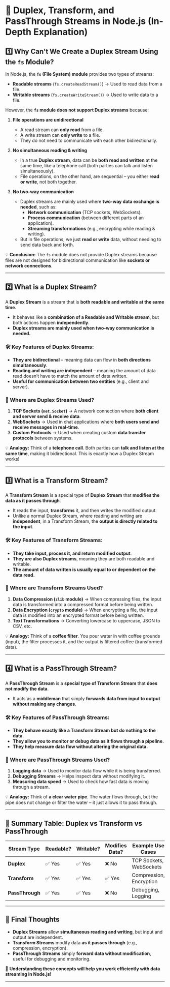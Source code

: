 # **📌 Duplex, Transform, and PassThrough Streams in Node.js (In-Depth Explanation)**  

## **1️⃣ Why Can't We Create a Duplex Stream Using the `fs` Module?**  

In Node.js, the **`fs` (File System) module** provides two types of streams:  
- **Readable streams** (`fs.createReadStream()`) → Used to read data from a file.  
- **Writable streams** (`fs.createWriteStream()`) → Used to write data to a file.  

However, the **`fs` module does not support Duplex streams** because:  
1. **File operations are unidirectional**  
   - A read stream can **only read** from a file.  
   - A write stream can **only write** to a file.  
   - They do not need to communicate with each other bidirectionally.  

2. **No simultaneous reading & writing**  
   - In a true **Duplex stream**, data can be **both read and written** at the same time, like a telephone call (both parties can talk and listen simultaneously).  
   - File operations, on the other hand, are sequential – you either **read or write**, not both together.  

3. **No two-way communication**  
   - Duplex streams are mainly used where **two-way data exchange is needed**, such as:
     - **Network communication** (TCP sockets, WebSockets).  
     - **Process communication** (between different parts of an application).  
     - **Streaming transformations** (e.g., encrypting while reading & writing).  
   - But in file operations, we just **read or write** data, without needing to send data back and forth.  

💡 **Conclusion:** The `fs` module does not provide Duplex streams because files are not designed for bidirectional communication like **sockets or network connections**.  

---

## **2️⃣ What is a Duplex Stream?**  

A **Duplex Stream** is a stream that is **both readable and writable at the same time**.  
- It behaves like a **combination of a Readable and Writable stream**, but both actions happen **independently**.  
- **Duplex streams are mainly used when two-way communication is needed.**  

### **🛠 Key Features of Duplex Streams:**  
- **They are bidirectional** – meaning data can flow in **both directions simultaneously**.  
- **Reading and writing are independent** – meaning the amount of data read doesn’t have to match the amount of data written.  
- **Useful for communication between two entities** (e.g., client and server).  

### **📝 Where are Duplex Streams Used?**  
1. **TCP Sockets (`net.Socket`)** → A network connection where **both client and server send & receive data**.  
2. **WebSockets** → Used in chat applications where **both users send and receive messages in real-time**.  
3. **Custom Protocols** → Used when creating custom **data transfer protocols** between systems.  

💡 **Analogy:** Think of a **telephone call**. Both parties can **talk and listen at the same time**, making it bidirectional. This is exactly how a Duplex Stream works!  

---

## **3️⃣ What is a Transform Stream?**  

A **Transform Stream** is a special type of **Duplex Stream** that **modifies the data as it passes through**.  
- It reads the input, **transforms** it, and then writes the modified output.  
- Unlike a normal Duplex Stream, where reading and writing are **independent**, in a Transform Stream, the **output is directly related to the input**.  

### **🛠 Key Features of Transform Streams:**  
- **They take input, process it, and return modified output**.  
- **They are also Duplex streams**, meaning they are both readable and writable.  
- **The amount of data written is usually equal to or dependent on the data read.**  

### **📝 Where are Transform Streams Used?**  
1. **Data Compression (`zlib` module)** → When compressing files, the input data is transformed into a compressed format before being written.  
2. **Data Encryption (`crypto` module)** → When encrypting a file, the input data is modified into an encrypted format before being written.  
3. **Text Transformations** → Converting lowercase to uppercase, JSON to CSV, etc.  

💡 **Analogy:** Think of a **coffee filter**. You pour water in with coffee grounds (input), the filter processes it, and the output is filtered coffee (transformed data).  

---

## **4️⃣ What is a PassThrough Stream?**  

A **PassThrough Stream** is a **special type of Transform Stream** that **does not modify the data**.  
- It acts as a **middleman** that simply **forwards data from input to output** **without making any changes**.  

### **🛠 Key Features of PassThrough Streams:**  
- **They behave exactly like a Transform Stream but do nothing to the data.**  
- **They allow you to monitor or debug data as it flows through a pipeline.**  
- **They help measure data flow without altering the original data.**  

### **📝 Where are PassThrough Streams Used?**  
1. **Logging data** → Used to monitor data flow while it is being transferred.  
2. **Debugging Streams** → Helps inspect data without modifying it.  
3. **Measuring data speed** → Used to check how fast data is moving through a stream.  

💡 **Analogy:** Think of **a clear water pipe**. The water flows through, but the pipe does not change or filter the water – it just allows it to pass through.  

---

## **📌 Summary Table: Duplex vs Transform vs PassThrough**

| **Stream Type**   | **Readable?** | **Writable?** | **Modifies Data?** | **Example Use Cases** |
|-------------------|--------------|--------------|--------------------|------------------------|
| **Duplex**        | ✅ Yes       | ✅ Yes       | ❌ No              | TCP Sockets, WebSockets |
| **Transform**     | ✅ Yes       | ✅ Yes       | ✅ Yes              | Compression, Encryption |
| **PassThrough**   | ✅ Yes       | ✅ Yes       | ❌ No              | Debugging, Logging |

---

## **📌 Final Thoughts**  

- **Duplex Streams** allow **simultaneous reading and writing**, but input and output are independent.  
- **Transform Streams** modify data **as it passes through** (e.g., compression, encryption).  
- **PassThrough Streams** simply **forward data without modification**, useful for debugging and monitoring.  

🚀 **Understanding these concepts will help you work efficiently with data streaming in Node.js!**



---